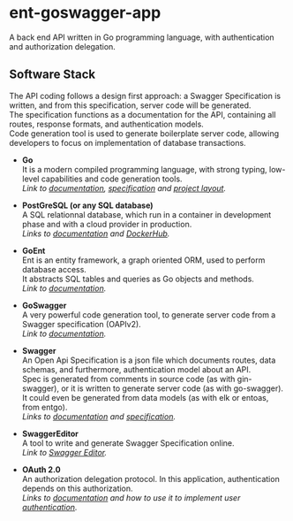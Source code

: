 # ent-goswagger-app

A back end API written in Go programming language, with authentication and authorization delegation.

## Software Stack

The API coding follows a design first approach: a Swagger Specification is written, and from this specification, server code will be generated.\
The specification functions as a documentation for the API, containing all routes, response formats, and authentication models.\
Code generation tool is used to generate boilerplate server code, allowing developers to focus on implementation of database transactions.

- **Go**\
  It is a modern compiled programming language, with strong typing, low-level capabilities and code generation tools.\
  *Link to [documentation](https://go.dev/doc/), [specification](https://go.dev/ref/spec) and [project layout](https://github.com/golang-standards/project-layout).*

- **PostGreSQL (or any SQL database)**\
  A SQL relationnal database, which run in a container in development phase and with a cloud provider in production.\
  *Links to [documentation](https://www.postgresql.org/docs/14/index.html) and [DockerHub](https://hub.docker.com/_/postgres).*

- **GoEnt**\
  Ent is an entity framework, a graph oriented ORM, used to perform database access.\
  It abstracts SQL tables and queries as Go objects and methods.\
  *Link to [documentation](https://entgo.io/docs/getting-started/).*
  
- **GoSwagger**\
  A very powerful code generation tool, to generate server code from a Swagger specification (OAPIv2).\
  *Link to [documentation](https://goswagger.io/).*
  
- **Swagger**\
  An Open Api Specification is a json file which documents routes, data schemas, and furthermore, authentication model about an API.\
  Spec is generated from comments in source code (as with gin-swagger), or it is written to generate server code (as with go-swagger). It could even be generated from data models (as with elk or entoas, from entgo).\
  *Links to [documentation](https://swagger.io/docs/specification/2-0/basic-structure/) and [specification](https://swagger.io/specification/v2/).*
  
- **SwaggerEditor**\
  A tool to write and generate Swagger Specification online.\
  *Link to [Swagger Editor](https://editor.swagger.io/).*
  
- **OAuth 2.0**\
  An authorization delegation protocol. In this application, authentication depends on this authorization.\
  *Links to [documentation](https://oauth.net/2/) and how to use it to implement user [authentication](https://oauth.net/articles/authentication/).*
